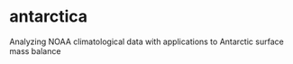 # antarctica
Analyzing NOAA climatological data with applications to Antarctic surface mass balance
